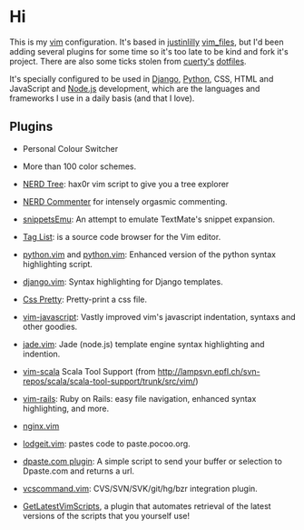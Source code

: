 Hi
==

This is my [vim](http://www.vim.org/ "VIM") configuration. It's based in [justinlilly](https://github.com/justinlilly) 
[vim_files](https://github.com/justinlilly/vim_files), but I'd been adding several plugins for some time so it's too late
to be kind and fork it's project.
There are also some ticks stolen from [cuerty's](https://github.com/cuerty) [dotfiles](https://github.com/cuerty/dotfiles).

It's specially configured to be used in [Django](http://www.djangoproject.com/), [Python](http://www.python.org/), CSS, 
HTML and JavaScript and [Node.js](http://nodejs.org/) development, which are the languages and frameworks I use in a 
daily basis (and that I love).

Plugins
-------

 * Personal Colour Switcher
 * More than 100 color schemes.

 * [NERD Tree](https://github.com/scrooloose/nerdtree): hax0r vim script to give you a tree explorer
 * [NERD Commenter](https://github.com/scrooloose/nerdcommenter) for intensely orgasmic commenting.
 * [snippetsEmu](http://www.vim.org/scripts/script.php?script_id=1318): An attempt to emulate TextMate's snippet expansion.
 * [Tag List](http://vim-taglist.sourceforge.net/): is a source code browser for the Vim editor.

 * [python.vim](http://www.vim.org/scripts/script.php?script_id=790) and [python.vim](http://hlabs.spb.ru/vim/python.vim): Enhanced version of the python syntax highlighting script.
 * [django.vim](http://www.vim.org/scripts/script.php?script_id=1487): Syntax highlighting for Django templates.
 * [Css Pretty](http://www.vim.org/scripts/script.php?script_id=2137): Pretty-print a css file.
 * [vim-javascript](https://github.com/pangloss/vim-javascript): Vastly improved vim's javascript indentation, syntaxs and other goodies.
 * [jade.vim](https://github.com/digitaltoad/vim-jade): Jade (node.js) template engine syntax highlighting and indention.
 * [vim-scala](https://github.com/bdd/vim-scala) Scala Tool Support (from http://lampsvn.epfl.ch/svn-repos/scala/scala-tool-support/trunk/src/vim/)
 * [vim-rails](http://www.vim.org/scripts/script.php?script_id=1567): Ruby on Rails: easy file navigation, enhanced syntax highlighting, and more.
 * [nginx.vim](http://www.vim.org/scripts/script.php?script_id=1886)

 * [lodgeit.vim](http://www.vim.org/scripts/script.php?script_id=1965): pastes code to paste.pocoo.org.
 * [dpaste.com plugin](http://www.vim.org/scripts/script.php?script_id=2519): A simple script to send your buffer or selection to Dpaste.com and returns a url.

 * [vcscommand.vim](http://www.vim.org/scripts/script.php?script_id=90): CVS/SVN/SVK/git/hg/bzr integration plugin.

 * [GetLatestVimScripts](http://www.vim.org/scripts/script.php?script_id=642), a plugin that automates retrieval of the latest versions of the scripts that you yourself use!
